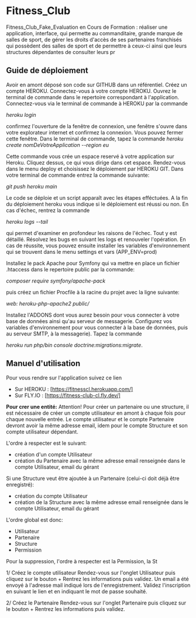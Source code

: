 # Fitness_Club
Fitness_Club_Fake_Evaluation en Cours de Formation : réaliser une application, interface, qui permette au commanditaire, grande marque de salles de sport, de gérer les droits d'accès de ses partenaires franchisés qui possèdent des salles de sport et de permettre à ceux-ci ainsi que leurs structures dépendantes de consulter leurs pr

## Guide de déploiement

Avoir en amont déposé son code sur GITHUB dans un référentiel.
Créez un compte HEROKU.
Connectez-vous à votre compte HEROKU.
Ouvrez le terminal de commande dans le repertoire correspondant à l'application.
Connectez-vous via le terminal de commande à HEROKU par la commande 

<i>heroku login</i> 

confirmez l'ouverture de la fenêtre de connexion, 
une fenêtre s'ouvre dans votre explorateur internet et confirmez la connexion. 
Vous pouvez fermer cette fenêtre.
Dans le terminal de commande, tapez la commande 
<i>heroku create nomDeVotreApplication --region eu</i>

Cette commande vous crée un espace reservé à votre application sur Heroku.
Cliquez dessus, ce qui vous dirige dans cet espace.
Rendez-vous dans le menu deploy et choisissez le déploiement par HEROKU GIT.
Dans votre terminal de commande entrez la commande suivante: 

<i>git push heroku main</i>

Le code se déploie et un script apparaît avec les étapes efféctuées.
A la fin du déploiement heroku vous indique si le déploiement est réussi ou non.
En cas d'échec, rentrez la commande 

<i>heroku logs --tail</i> 

qui permet d'examiner en profondeur les raisons de l'échec.
Tout y est détaillé.
Résolvez les bugs en suivant les logs et renouveler l'opération.
En cas de réussite, vous pouvez ensuite installer les variables d'environnement 
qui se trouvent dans le menu settings et vars (APP_ENV=prod)

Installez le pack Apache pour Symfony qui va mettre en place un fichier .htaccess dans le repertoire public par la commande: 

<i>composer require symfony/apache-pack</i> 

puis créez un fichier Procfile à la racine du projet avec la ligne suivante: 

<i>web: heroku-php-apache2 public/</i>

Installez l'ADDONS dont vous aurez besoin pour vous connecter à votre base de données ainsi qu'au serveur de messagerie. 
Configurez vos variables d'environnement pour vous connecter à la base de données, puis au serveur SMTP, à la messagerie).
Tapez la commande 

<i>heroku run php/bin console doctrine:migrations:migrate</i>.



## Manuel d'utilisation

Pour vous rendre sur l'application suivez ce lien 

-	Sur HEROKU : [https://fitnesscl.herokuapp.com/]
-	Sur FLY.IO : [https://fitness-club-cl.fly.dev/]

**Pour crer une entité:**
Attention! Pour créer un partenaire ou une structure, il est nécessaire de créer un compte utilisateur en amont à chaque fois pour chaque nouvelle entrée.
Le compte utilisateur et le compte Partenaire devront avoir la même adresse email, idem pour le compte Structure et son compte utilisateur dépendant.

L'ordre à respecter est le suivant:
- création d'un compte Utilisateur
- création du Partenaire avec la même adresse email renseignée dans le compte Utilisateur, email du gérant

Si une Structure veut être ajoutée à un Partenaire (celui-ci doit déjà être enregistré):
- création du compte Utilisateur
- création de la Structure avec la même adresse email renseignée dans le compte Utilisateur, email du gérant

L'ordre global est donc:
- Utilisateur
- Partenaire
- Structure
- Permission

Pour la suppression, l'ordre à respecter est la Permission, la St

1/ Créez le compte utilisateur 
  Rendez-vous sur l'onglet Utilisateur puis cliquez sur le bouton +
  Rentrez les informations puis validez.
  Un email a été envoyé à l'adresse mail indiqué lors de l'enregistrement.
  Validez l'inscription en suivant le lien et en indiquant le mot de passe souhaité.
  
2/ Créez le Partenaire 
  Rendez-vous sur l'onglet Partenaire puis cliquez sur le bouton +
  Rentrez les informations puis validez.

